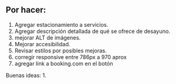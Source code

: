 ## Por hacer:
1. Agregar estacionamiento a servicios.
2. Agregar descripción detallada de qué se ofrece de desayuno.
3. mejorar ALT de imágenes.
4. Mejorar accesibilidad.
5. Revisar estilos por posibles mejoras.
6. corregir responsive entre 786px a 970 aprox
7. agregar link a booking.com en el botón


Buenas ideas:
1. 